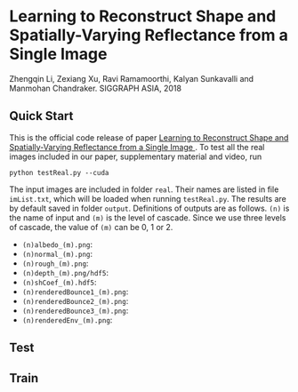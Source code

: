 # Learning to Reconstruct Shape and Spatially-Varying Reflectance from a Single Image 
Zhengqin Li, Zexiang Xu, Ravi Ramamoorthi, Kalyan Sunkavalli and Manmohan Chandraker. SIGGRAPH ASIA, 2018

## Quick Start
This is the official code release of paper [Learning to Reconstruct Shape and Spatially-Varying Reflectance from a Single Image ](https://drive.google.com/file/d/17K3RrWQ48gQynOhZHq1g5sQgjLjoMiPk/view). To test all the real images included in our paper, supplementary material and video, run
```
python testReal.py --cuda 
```
The input images are included in folder `real`. Their names are listed in file `imList.txt`, which will be loaded when running `testReal.py`. The results are by default saved in folder `output`. Definitions of outputs are as follows. `(n)` is the name of input and `(m)` is the level of cascade. Since we use three levels of cascade, the value of `(m)` can be 0, 1 or 2.
* `(n)albedo_(m).png`:
* `(n)normal_(m).png`:
* `(n)rough_(m).png`:
* `(n)depth_(m).png/hdf5`:
* `(n)shCoef_(m).hdf5`:
* `(n)renderedBounce1_(m).png`:
* `(n)renderedBounce2_(m).png`:
* `(n)renderedBounce3_(m).png`:
* `(n)renderedEnv_(m).png`:

## Test

## Train
